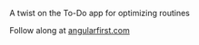 A twist on the To-Do app for optimizing routines

Follow along at [angularfirst.com](http://angularfirst.com/introducing-project-bebop/)
